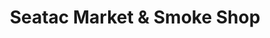 ---
title: "Seatac Market & Smoke Shop"
url: /seatac/seatac-market-und-smoke-shop/
shop: Lebensmittel
---